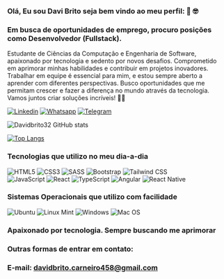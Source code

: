 ### Olá, Eu sou Davi Brito seja bem vindo ao meu perfil: 👏 🤓

### Em busca de oportunidades de emprego, procuro posições como Desenvolvedor (Fullstack).
Estudante de Ciências da Computação e Engenharia de Software, apaixonado por tecnologia e sedento por novos desafios. 
Comprometido em aprimorar minhas habilidades e contribuir em projetos inovadores. Trabalhar em equipe é essencial para mim, 
e estou sempre aberto a aprender com diferentes perspectivas. Busco oportunidades que me permitam crescer e fazer a diferença no mundo através da tecnologia. 
Vamos juntos criar soluções incríveis! 🚀💡




[![Linkedin](https://img.shields.io/badge/LinkedIn-0077B5?style=for-the-badge&logo=linkedin&logoColor=white)](https://www.linkedin.com/in/davi-brito-0ba17820b/) 
[![Whatsapp](	https://img.shields.io/badge/WhatsApp-25D366?style=for-the-badge&logo=whatsapp&logoColor=white)](+5585996652002)
[![Telegram](https://img.shields.io/badge/Telegram-2CA5E0?style=for-the-badge&logo=telegram&logoColor=white)](+5585996652002)

![Davidbrito32 GitHub stats](https://github-readme-stats.vercel.app/api?username=DavidBrito32&show_icons=true&theme=synthwave)

[![Top Langs](https://github-readme-stats.vercel.app/api/top-langs/?username=DavidBrito32&layout=donut)](https://github.com/DavidBrito32/github-readme-stats)

### Tecnologias que utilizo no meu dia-a-dia

![HTML5](https://img.shields.io/badge/HTML5-E34F26?style=for-the-badge&logo=html5&logoColor=white)
![CSS3](https://img.shields.io/badge/CSS3-1572B6?style=for-the-badge&logo=css3&logoColor=white)
![SASS](https://img.shields.io/badge/SASS-CC6699?style=for-the-badge&logo=sass&logoColor=white)
![Bootstrap](https://img.shields.io/badge/Bootstrap-563D7C?style=for-the-badge&logo=bootstrap&logoColor=white)
![Tailwind CSS](https://img.shields.io/badge/Tailwind%20CSS-38B2AC?style=for-the-badge&logo=tailwind-css&logoColor=white) <br>
![JavaScript](https://img.shields.io/badge/JavaScript-F7DF1E?style=for-the-badge&logo=javascript&logoColor=black)
![React](https://img.shields.io/badge/React-20232A?style=for-the-badge&logo=react&logoColor=61DAFB)
![TypeScript](https://img.shields.io/badge/TypeScript-007ACC?style=for-the-badge&logo=typescript&logoColor=white)
![Angular](https://img.shields.io/badge/Angular-DD0031?style=for-the-badge&logo=angular&logoColor=white)
![React Native](https://img.shields.io/badge/React_Native-20232A?style=for-the-badge&logo=react&logoColor=61DAFB)



### Sistemas Operacionais que utilizo com facilidade

![Ubuntu](https://img.shields.io/badge/Ubuntu-E95420?style=for-the-badge&logo=ubuntu&logoColor=green)
![Linux Mint](https://img.shields.io/badge/Linux_Mint-87CF3E?style=for-the-badge&logo=linux-mint&logoColor=black)
![Windows](https://img.shields.io/badge/Windows-0078D6?style=for-the-badge&logo=windows&logoColor=black)
![Mac OS](https://img.shields.io/badge/mac%20os-000000?style=for-the-badge&logo=apple&logoColor=yellow)



### Apaixonado por tecnologia. Sempre buscando me aprimorar
### Outras formas de entrar em contato:
### E-mail: davidbrito.carneiro458@gmail.com
